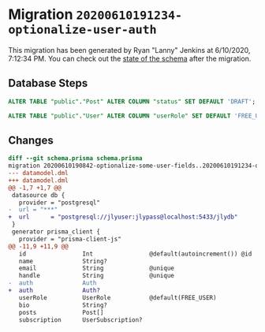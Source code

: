# Migration `20200610191234-optionalize-user-auth`

This migration has been generated by Ryan "Lanny" Jenkins at 6/10/2020, 7:12:34 PM.
You can check out the [state of the schema](./schema.prisma) after the migration.

## Database Steps

```sql
ALTER TABLE "public"."Post" ALTER COLUMN "status" SET DEFAULT 'DRAFT';

ALTER TABLE "public"."User" ALTER COLUMN "userRole" SET DEFAULT 'FREE_USER';
```

## Changes

```diff
diff --git schema.prisma schema.prisma
migration 20200610190842-optionalize-some-user-fields..20200610191234-optionalize-user-auth
--- datamodel.dml
+++ datamodel.dml
@@ -1,7 +1,7 @@
 datasource db {
   provider = "postgresql"
-  url = "***"
+  url      = "postgresql://jlyuser:jlypass@localhost:5433/jlydb"
 }
 generator prisma_client {
   provider = "prisma-client-js"
@@ -11,9 +11,9 @@
   id                Int                @default(autoincrement()) @id
   name              String?
   email             String             @unique
   handle            String             @unique
-  auth              Auth
+  auth              Auth?
   userRole          UserRole           @default(FREE_USER)
   bio               String?
   posts             Post[]
   subscription      UserSubscription?
```
